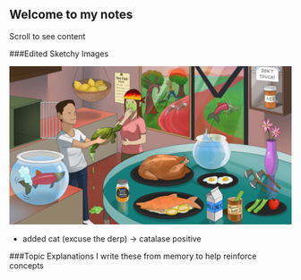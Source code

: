 ## Welcome to my notes

Scroll to see content 

###Edited Sketchy Images

![Salmonella](https://github.com/l-guillot/LG-MD/blob/8e1c20b0e4b78d96ae9fa5365431efc8a57674f6/Images/salmonella.JPEG)
- added cat (excuse the derp) -> catalase positive



###Topic Explanations
I write these from memory to help reinforce concepts



